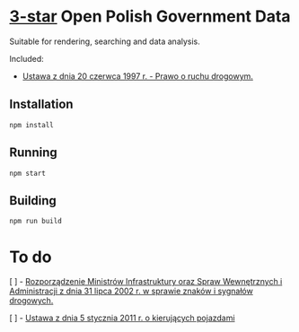 # [3-star](http://5stardata.info/en/) Open Polish Government Data

Suitable for rendering, searching and data analysis.

Included:
* [Ustawa z dnia 20 czerwca 1997 r. - Prawo o ruchu drogowym.](http://isap.sejm.gov.pl/DetailsServlet?id=WDU19970980602)

## Installation

```
npm install
```

## Running

```
npm start
```

## Building

```
npm run build
```

# To do

[ ] - [Rozporządzenie Ministrów Infrastruktury oraz Spraw Wewnętrznych i Administracji z dnia 31 lipca 2002 r. w sprawie znaków i sygnałów drogowych.](http://isap.sejm.gov.pl/DetailsServlet?id=WDU20021701393)

[ ] - [Ustawa z dnia 5 stycznia 2011 r. o kierujących pojazdami](http://isap.sejm.gov.pl/DetailsServlet?id=WDU20110300151)